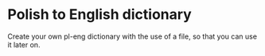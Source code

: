 # Polish to English dictionary

Create your own pl-eng dictionary with the use of a file, so that you can use it later on.
